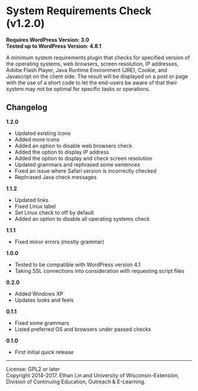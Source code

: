 # System Requirements Check (v1.2.0)

**Requires WordPress Version: 3.0**  
**Tested up to WordPress Version: 4.8.1**

A minimum system requirements plugin that checks for specified version of the operating systems, web browsers, screen resolution, IP addresses, Adobe Flash Player, Java Runtime Environment (JRE), Cookie, and Javascript on the client side. The result will be displayed on a post or page with the use of a short code to let the end-users be aware of that their system may not be optimal for specific tasks or operations.

## Changelog

**1.2.0**
* Updated existing icons
* Added more icons
* Added an option to disable web browsers check
* Added the option to display IP address
* Added the option to display and check screen resolution
* Updated grammars and rephrased some sentences
* Fixed an issue where Safari version is incorrectly checked
* Rephrased Java check messages

**1.1.2**
* Updated links
* Fixed Linux label
* Set Linux check to off by default
* Added an option to disable all operating systems check

**1.1.1**
* Fixed minor errors (mostly grammar)

**1.0.0**
* Tested to be compatible with WordPress version 4.1
* Taking SSL connections into consideration with requesting script files

**0.2.0**
* Added Windows XP
* Updates looks and feels

**0.1.1**
* Fixed some grammars
* Listed preferred OS and browsers under passed checks

**0.1.0**
* First initial quick release
---
License: GPL2 or later  
Copyright 2014-2017. Ethan Lin and University of Wisconsin-Extension, Division of Continuing Education, Outreach & E-Learning.
